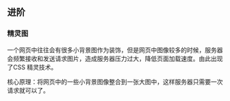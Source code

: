 ## 进阶

### 精灵图

一个网页中往往会有很多小背景图作为装饰，但是网页中图像较多的时候，服务器会频繁接收和发送请求图片，造成服务器压力过大，降低页面加载速度。由此出现了CSS 精灵技术。

核心原理：将网页中的一些小背景图像整合到一张大图中，这样服务器只需要一次请求就可以了。